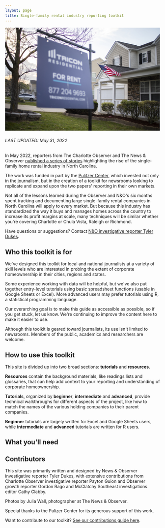 ```yaml
---
layout: page
title: Single-family rental industry reporting toolkit
---
```


![A "For Rent" sign sits in the yard of a Raleigh home owned by Tricon Residential in early 2022.](/assets/images/tricon_flag_jmw.JPG)

###### LAST UPDATED: May 31, 2022

In May 2022, reporters from The Charlotte Observer and The News & Observer [published a series of stories](https://www.charlotteobserver.com/topics/security_for_sale) highlighting the rise of the single-family home rental industry in North Carolina.

The work was funded in part by the [Pulitzer Center](https://pulitzercenter.org/), which invested not only in the journalism, but in the creation of a toolkit for newsrooms looking to replicate and expand upon the two papers' reporting in their own markets.

Not all of the lessons learned during the Observer and N&O's six months spent tracking and documenting large single-family rental companies in North Carolina will apply to every market. But because this industry has standardized the way it buys and manages homes across the country to increase its profit margins at scale, many techniques will be similar whether you're covering Charlotte or Chula Vista, Raleigh or Richmond.

Have questions or suggestions? Contact [N&O investigative reporter Tyler Dukes](mailto:mtdukes@newsobserver.com).

## Who this toolkit is for

We've designed this toolkit for local and national journalists at a variety of skill levels who are interested in probing the extent of corporate homeownership in their cities, regions and states.

Some experience working with data will be helpful, but we've also put together entry-level tutorials using basic spreadsheet functions (usable in Google Sheets or Excel). More advanced users may prefer tutorials using R, a statistical programming language.

Our overarching goal is to make this guide as accessible as possible, so if you get stuck, let us know. We're continuing to improve the content here to make it easier to use.

Although this toolkit is geared toward journalists, its use isn't limited to newsrooms. Members of the public, academics and researchers are welcome.

## How to use this toolkit
This site is divided up into two broad sections: **tutorials** and **resources**.

**Resources** contain the background materials, like readings lists and glossaries, that can help add context to your reporting and understanding of corporate homeownership.

**Tutorials**, organized by **beginner**, **intermediate** and **advanced**, provide technical walkthroughs for different aspects of the project, like how to match the names of the various holding companies to their parent companies.

**Beginner** tutorials are largely written for Excel and Google Sheets users, while **intermediate** and **advanced** tutorials are written for R users.

## What you'll need


## Contributors
This site was primarily written and designed by News & Observer investigative reporter Tyler Dukes, with extensive contributions from Charlotte Observer investigative reporter Payton Guion and Observer growth reporter Gordon Rago and McClatchy Southeast investigations editor Cathy Clabby.

Photos by Julia Wall, photographer at The News & Observer.

Special thanks to the Pulizer Center for its generous support of this work.

Want to contribute to our toolkit? [See our contributions guide here](https://github.com/mcclatchy-southeast/sfr-toolkit/blob/main/CONTRIBUTING.md).